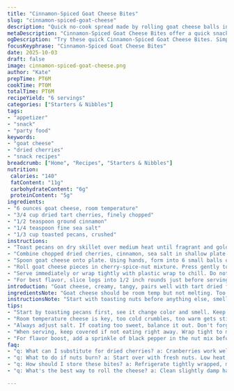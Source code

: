 ```yaml
---
title: "Cinnamon-Spiced Goat Cheese Bites"
slug: "cinnamon-spiced-goat-cheese"
description: "Quick no-cook spread made by rolling goat cheese balls in a mix of dried chopped cherries, ground cinnamon, fine sea salt, and toasted crushed pecans. Serves six. Prep under 6 minutes with no heating needed. Sweet, salty, nutty punch with tangy cream cheese. Great starter or snack. Keep chilled or wrap tight in plastic until ready. Simple technique emphasizes texture and flavor contrast. Sub cherries for cranberries if needed, pecans for walnuts or almonds. Salt level adjustable. Perfect balance between creamy and crunchy, tart and warm spice."
metaDescription: "Cinnamon-Spiced Goat Cheese Bites offer a quick snack or appetizer combining tangy goat cheese, tart cherries, and warm spices. Ready in under 6 minutes."
ogDescription: "Try these quick Cinnamon-Spiced Goat Cheese Bites. Simple combination of cheese, cherries, and nuts gives a delightful appetizer. Perfect for gatherings."
focusKeyphrase: "Cinnamon-Spiced Goat Cheese Bites"
date: 2025-10-03
draft: false
image: cinnamon-spiced-goat-cheese.png
author: "Kate"
prepTime: PT6M
cookTime: PT0M
totalTime: PT6M
recipeYield: "6 servings"
categories: ["Starters & Nibbles"]
tags:
- "appetizer"
- "snack"
- "party food"
keywords:
- "goat cheese"
- "dried cherries"
- "snack recipes"
breadcrumb: ["Home", "Recipes", "Starters & Nibbles"]
nutrition: 
 calories: "140"
 fatContent: "11g"
 carbohydrateContent: "6g"
 proteinContent: "5g"
ingredients:
- "6 ounces goat cheese, room temperature"
- "3/4 cup dried tart cherries, finely chopped"
- "1/2 teaspoon ground cinnamon"
- "1/4 teaspoon fine sea salt"
- "1/3 cup toasted pecans, crushed"
instructions:
- "Toast pecans on dry skillet over medium heat until fragrant and golden. Shake pan frequently. Let cool."
- "Combine chopped dried cherries, cinnamon, sea salt in shallow plate. Add crushed pecans last, mix gently."
- "Spoon goat cheese onto plate. Using hands, form into 6 small balls or logs."
- "Roll goat cheese pieces in cherry-spice-nut mixture. Press gently to adhere. Cover fully, no bare cheese spots."
- "Serve immediately or wrap tightly with plastic wrap to chill. Do not let sit over 2 hours at room temp or cheese will sweat and coating loses crunch."
- "For best flavor, slice logs into 1/2 inch rounds just before serving, showing colorful interior contrast."
introduction: "Goat cheese, creamy, tangy, pairs well with tart dried fruit. Toss in cinnamon for warmth, add nuts to break monotony of soft texture. Quick no bake, done in minutes but demands proper rolling and pressing for adhesion. Overwet cheese won't hold dry mix, use chilled cheese not fridge-cold or too soft. Toast nuts yourself—no substitute for aroma. Dried cherries swap sweet cranberries but less sharp; toasted pecans take place of walnuts, smoother bite. Salt not just flavor but cuts sweetness. Simple, no fuss, all about balance and timing. Good appetizer or snack when you want something quick but thoughtful. Keep covered tight to hold freshness and crunch."
ingredientsNote: "Goat cheese should be room temp but not melting. Too cold and it crumbles, too warm and sticky, ruining coating adhesion. Dried cherries can be swapped for dried cranberries or tart blueberries, chopped fine to avoid clumps that fall off. Ground cinnamon must be fresh, old powder kills fragrance. Fine sea salt distributes evenly over coarser salt, which can be substituted but use sparingly. Pecans toasted lightly so skin is crisp and aroma blooms but not burnt. Crushing nuts unevenly adds interesting texture contrast—leave some larger bits. If nuts allergy, replace with toasted seeds like pumpkin or sunflower, adjust quantities downward to avoid overpowering."
instructionsNote: "Start with toasting nuts before anything else, smell and color shifts well worth the wait, cool fully so coating mixture stays dry. Mix cherry, cinnamon, salt, and nuts just enough to combine but don’t pulverize nuts. Forming goat cheese into balls or logs with clean slightly damp hands helps shape without sticking. Rolling must be firm enough to press coating into cheese but gentle to keep soft texture intact. Serve immediately for crunchy coating or chill tightly wrapped to set flavors but avoid condensation ruining coating. If needed, slice just before plating to keep edges neat. Watch cheese moisture level, too dry means crumbly and no grip; too moist, coating slips off. Room temp cheese with precise rolling is key, not speed."
tips:
- "Start by toasting pecans first, see it change color and smell. Keep shaking the pan, don't burn. Cool completely so the mix stays dry. Chopped cherries add sweetness, mix nicely with spices."
- "Room temperature cheese is key, too cold crumbles, too warm gets sticky. Use slightly damp hands for shaping logs. Press coating onto cheese firmly enough but gently not to squish."
- "Always adjust salt. If coating too sweet, balance it out. Don't forget, larger nut pieces provide a nice crunch contrast. Experiment with alternatives like almonds or sunflower seeds if allergies are a concern."
- "When serving, keep covered if not eating right away. Wrap tight to maintain crunch. If cheese sweats, coating will soften too fast. Better serve fresh, slice just before if possible."
- "For flavor boost, add a sprinkle of black pepper in the nut mix before rolling. Spice variations like orange zest can add zest. Quick cleanup—using parchment paper can save time."
faq:
- "q: What can I substitute for dried cherries? a: Cranberries work well too. Tart blueberries; chop finely to avoid falling off. Adjust texture for sticking."
- "q: What to do if nuts burn? a: Start over with fresh nuts. Low heat, watch closely, shake pan often. Toasting brings out flavors, but it’s quick. Don't leave it."
- "q: How should I store these bites? a: Refrigerate tightly wrapped, max two days. Texture may soften though. Can freeze, but coating won't stay as crisp."
- "q: What's the best way to roll the cheese? a: Clean slightly damp hands help shape without stickiness. Press granules onto cheese but keep shape intact. Roll firm enough."

---
```

